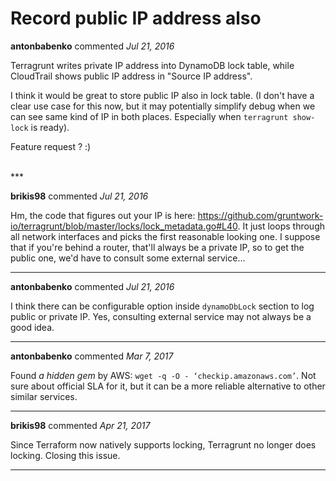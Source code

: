 # Record public IP address also

**antonbabenko** commented *Jul 21, 2016*

Terragrunt writes private IP address into DynamoDB lock table, while CloudTrail shows public IP address in "Source IP address".

I think it would be great to store public IP also in lock table. (I don't have a clear use case for this now, but it may potentially simplify debug when we can see same kind of IP in both places. Especially when `terragrunt show-lock` is ready).

Feature request ? :)

<br />
***


**brikis98** commented *Jul 21, 2016*

Hm, the code that figures out your IP is here: https://github.com/gruntwork-io/terragrunt/blob/master/locks/lock_metadata.go#L40. It just loops through all network interfaces and picks the first reasonable looking one. I suppose that if you're behind a router, that'll always be a private IP, so to get the public one, we'd have to consult some external service...

***

**antonbabenko** commented *Jul 21, 2016*

I think there can be configurable option inside `dynamoDbLock` section to log public or private IP. Yes, consulting external service may not always be a good idea.

***

**antonbabenko** commented *Mar 7, 2017*

Found _a hidden gem_ by AWS: `wget -q -O - ‘checkip.amazonaws.com’`. Not sure about official SLA for it, but it can be a more reliable alternative to other similar services.
***

**brikis98** commented *Apr 21, 2017*

Since Terraform now natively supports locking, Terragrunt no longer does locking. Closing this issue.
***

